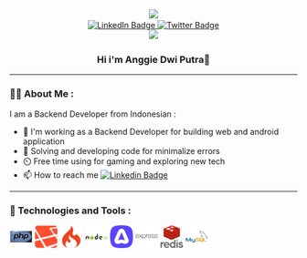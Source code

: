 <div id="header" align="center">
  <img src="https://media.giphy.com/media/M9gbBd9nbDrOTu1Mqx/giphy.gif" width="100"/>
    <div id="badges">
    <a href="https://linkedin.com/in/anggi117">
      <img src="https://img.shields.io/badge/LinkedIn-blue?style=for-the-badge&logo=linkedin&logoColor=white" alt="LinkedIn Badge"/>
    </a>
    <a href="https://twitter.com/anggi117_">
      <img src="https://img.shields.io/badge/Twitter-blue?style=for-the-badge&logo=twitter&logoColor=white" alt="Twitter Badge"/>
    </a>
  </div>
  <img src="https://komarev.com/ghpvc/?username=anggi117&style=flat-square&color=red">
  <h3><b>Hi i'm Anggie Dwi Putra👋</b></h3>
</div>

---
### 👨‍💻 About Me :
I am a Backend Developer from Indonesian :
- 👷 I'm working as a Backend Developer for building web and android application
- 🔄 Solving and developing code for minimalize errors
- ⏲️ Free time using for gaming and exploring new tech
- 📫 How to reach me [![Linkedin Badge](https://img.shields.io/badge/-anggi117-blue?style=flat&logo=Linkedin&logoColor=white)](https://linkedin.com/in/anggi117)

---
### 🧰 Technologies and Tools :
<div>
  <img src="https://github.com/devicons/devicon/blob/master/icons/php/php-original.svg" alt="php" width="40" height="40">
  <img src="https://github.com/devicons/devicon/blob/master/icons/laravel/laravel-plain.svg" alt="laravel" width="40" height="40">
  <img src="https://github.com/devicons/devicon/blob/master/icons/codeigniter/codeigniter-plain.svg" alt="codeigniter" width="40" height="40">
  <img src="https://github.com/devicons/devicon/blob/master/icons/nodejs/nodejs-original-wordmark.svg" alt="nodejs" width="40" height="40">
  <img src="https://github.com/devicons/devicon/blob/master/icons/adonisjs/adonisjs-original.svg" alt="adonis" width="40" height="40">
  <img src="https://github.com/devicons/devicon/blob/master/icons/express/express-original-wordmark.svg" alt="expressjs" width="40" height="40">
  <img src="https://github.com/devicons/devicon/blob/master/icons/redis/redis-original-wordmark.svg" alt="redis" width="40" height="40">
  <img src="https://github.com/devicons/devicon/blob/master/icons/mysql/mysql-original-wordmark.svg" alt="mysql" width="40" height="40">
</div>
<!--
**anggi117/anggi117** is a ✨ _special_ ✨ repository because its `README.md` (this file) appears on your GitHub profile.

Here are some ideas to get you started:

- 🔭 I’m currently working on ...
- 🌱 I’m currently learning ...
- 👯 I’m looking to collaborate on ...
- 🤔 I’m looking for help with ...
- 💬 Ask me about ...
- 📫 How to reach me: ...
- 😄 Pronouns: ...
- ⚡ Fun fact: ...
-->
